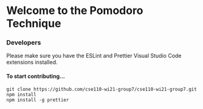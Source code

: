 # Welcome to the Pomodoro Technique

### Developers

Please make sure you have the ESLint and Prettier Visual Studio Code extensions installed.

#### To start contributing...

```
git clone https://github.com/cse110-wi21-group7/cse110-wi21-group7.git
npm install
npm install -g prettier
```

